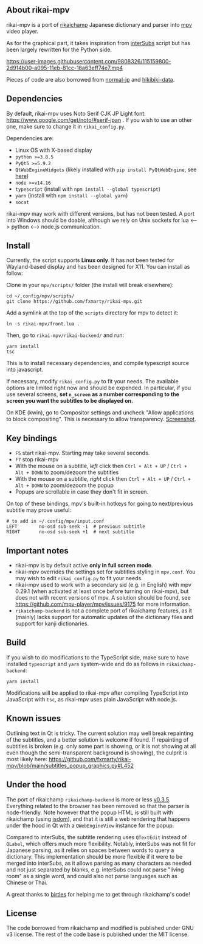 ## About rikai-mpv

rikai-mpv is a port of [rikaichamp](https://github.com/birtles/rikaichamp) Japanese dictionary and parser into [mpv](https://github.com/mpv-player/mpv) video player.

As for the graphical part, it takes inspiration from [interSubs](https://github.com/oltodosel/interSubs) script but has been largely rewritten for the Python side. 


https://user-images.githubusercontent.com/9808326/115159800-2d914b00-a095-11eb-81cc-18a63eff74e7.mp4

Pieces of code are also borrowed from [normal-jp](https://github.com/birchill/normal-jp) and [hikibiki-data](https://github.com/birchill/hikibiki-data).

## Dependencies

By default, rikai-mpv uses Noto Serif CJK JP Light font: https://www.google.com/get/noto/#serif-jpan . If you wish to use an other one, make sure to change it in `rikai_config.py`.

Dependencies are:

* Linux OS with X-based display
* `python >=3.8.5`
* `PyQt5 >=5.9.2`
* `QtWebEngineWidgets` (likely installed with `pip install PyQtWebEngine`, see [here](https://stackoverflow.com/a/54947671/4370080))
* `node >=v14.16`
* `typescript` (install with `npm install --global typescript`)
* `yarn` (install with `npm install --global yarn`)
* `socat`

rikai-mpv may work with different versions, but has not been tested. A port into Windows should be doable, although we rely on Unix sockets for lua <--> python <--> node.js communication.

## Install

Currently, the script supports **Linux only**. It has not been tested for Wayland-based display and has been designed for X11. You can install as follow:

Clone in your `mpv/scripts/` folder (the install will break elsewhere):

```
cd ~/.config/mpv/scripts/
git clone https://github.com/fxmarty/rikai-mpv.git
```

Add a symlink at the top of the `scripts` directory for mpv to detect it:
```
ln -s rikai-mpv/front.lua .
```

Then, go to `rikai-mpv/rikai-backend/` and run:

```
yarn install
tsc
```

This is to install necessary dependencies, and compile typescript source into javascript.

If necessary, modify `rikai_config.py` to fit your needs. The available options are limited right now and should be expended. In particular, if you use several screens, **set `n_screen` as a number corresponding to the screen you want the subtitles to be displayed on.**

On KDE (kwin), go to Compositor settings and uncheck "Allow applications to block compositing". This is necessary to allow transparency. [Screenshot](https://iwf1.com/wordpress/wp-content/uploads/2017/09/Disable-applications-override-compositor-KDE.jpg).

## Key bindings

* `F5` start rikai-mpv. Starting may take several seconds.
* `F7` stop rikai-mpv
* With the mouse on a subtitle, *left* click then `Ctrl + Alt + UP` / `Ctrl + Alt + DOWN` to zoom/dezoom the subtitles
* With the mouse on a subtitle, *right* click then `Ctrl + Alt + UP` / `Ctrl + Alt + DOWN` to zoom/dezoom the popup
* Popups are scrollable in case they don't fit in screen.

On top of these bindings, mpv's built-in hotkeys for going to next/previous subtitle may prove useful:
```
# to add in ~/.config/mpv/input.conf
LEFT        no-osd sub-seek -1  # previous subtitle
RIGHT       no-osd sub-seek +1  # next subtitle
```

## Important notes

* rikai-mpv is by default active **only in full screen mode**.
* rikai-mpv overrides the settings set for subtitles styling in `mpv.conf`. You may wish to edit `rikai_config.py` to fit your needs.
* rikai-mpv used to work with a secondary sid (e.g. in English) with mpv 0.29.1 (when activated at least once before turning on rikai-mpv), but does not with recent versions of mpv. A solution should be found, see https://github.com/mpv-player/mpv/issues/9175 for more information.
* `rikaichamp-backend` is not a complete port of rikaichamp features, as it (mainly) lacks support for automatic updates of the dictionary files and support for kanji dictionaries.

## Build

If you wish to do modifications to the TypeScript side, make sure to have installed `typescript` and `yarn` system-wide and do as follows in `rikaichamp-backend`:

```
yarn install
```

Modifications will be applied to rikai-mpv after compiling TypeScript into JavaScript with `tsc`, as rikai-mpv uses plain JavaScript with node.js.

## Known issues

Outlining text in Qt is tricky. The current solution may well break repainting of the subtitles, and a better solution is welcome if found. If repainting of subtitles is broken (e.g. only some part is showing, or it is not showing at all even though the semi-transparent background is showing), the culprit is most likely here: https://github.com/fxmarty/rikai-mpv/blob/main/subtitles_popup_graphics.py#L452

## Under the hood

The port of rikaichamp `rikaichamp-backend` is more or less [v0.3.5](https://github.com/birtles/rikaichamp/releases/tag/v0.3.5). Everything related to the browser has been removed so that the parser is node-friendly. Note however that the popup HTML is still built with rikaichamp (using [jsdom](https://github.com/jsdom/jsdom)), and that it is still a web rendering that happens under the hood in Qt with a `QWebEngineView` instance for the popup.

Compared to interSubs, the subtitle rendering uses `QTextEdit` instead of `QLabel`, which offers much more flexibility. Notably, interSubs was not fit for Japanese parsing, as it relies on spaces between words to query a dictionary. This implementation should be more flexible if it were to be merged into interSubs, as it allows parsing as many characters as needed and not just separated by blanks, e.g. interSubs could not parse "living room" as a single word, and could also not parse languages such as Chinese or Thai.

A great thanks to [birtles](https://github.com/birtles) for helping me to get through rikaichamp's code!

## License

The code borrowed from rikaichamp and modified is published under GNU v3 license. The rest of the code base is published under the MIT license.
